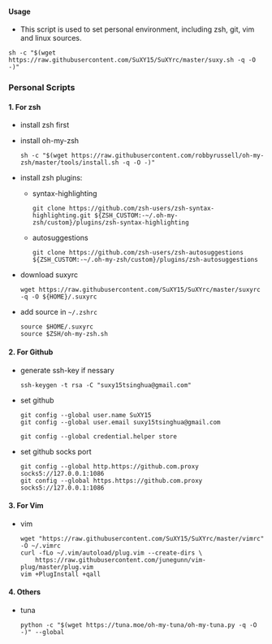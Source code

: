 #### Usage

+ This script is used to set personal environment, including zsh, git, vim and linux sources.

```shell
sh -c "$(wget https://raw.githubusercontent.com/SuXY15/SuXYrc/master/suxy.sh -q -O -)"
```

### Personal Scripts

#### 1. For zsh

+ install zsh first

+ install oh-my-zsh

  ```shell
  sh -c "$(wget https://raw.githubusercontent.com/robbyrussell/oh-my-zsh/master/tools/install.sh -q -O -)"
  ```

+ install zsh plugins:

  + syntax-highlighting

    ```shell
    git clone https://github.com/zsh-users/zsh-syntax-highlighting.git ${ZSH_CUSTOM:-~/.oh-my-zsh/custom}/plugins/zsh-syntax-highlighting
    ```

  + autosuggestions

    ```shell
    git clone https://github.com/zsh-users/zsh-autosuggestions ${ZSH_CUSTOM:-~/.oh-my-zsh/custom}/plugins/zsh-autosuggestions
    ```

+ download suxyrc

  ```shell
  wget https://raw.githubusercontent.com/SuXY15/SuXYrc/master/suxyrc -q -O ${HOME}/.suxyrc
  ```

+ add source in `~/.zshrc`

  ```shell
  source $HOME/.suxyrc
  source $ZSH/oh-my-zsh.sh
  ```

#### 2. For Github

+ generate ssh-key if nessary

  ```shell
  ssh-keygen -t rsa -C "suxy15tsinghua@gmail.com"
  ```

+ set github

  ```shell
  git config --global user.name SuXY15
  git config --global user.email suxy15tsinghua@gmail.com

  git config --global credential.helper store
  ```
  
+ set github socks port

  ```shell
  git config --global http.https://github.com.proxy socks5://127.0.0.1:1086
  git config --global https.https://github.com.proxy socks5://127.0.0.1:1086
  ```

#### 3. For Vim

+ vim
  ```shell
  wget "https://raw.githubusercontent.com/SuXY15/SuXYrc/master/vimrc" -O ~/.vimrc
  curl -fLo ~/.vim/autoload/plug.vim --create-dirs \
      https://raw.githubusercontent.com/junegunn/vim-plug/master/plug.vim
  vim +PlugInstall +qall
  ```

#### 4. Others

+ tuna

  ```shell
  python -c "$(wget https://tuna.moe/oh-my-tuna/oh-my-tuna.py -q -O -)" --global
  ```
